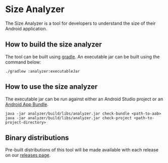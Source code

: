# Size Analyzer

The Size Analyzer is a tool for developers to understand the size of their
Android application.

## How to build the size analyzer
The tool can be built using [gradle](https://gradle.org/). An executable jar can
be built using the command below:

``` shell
./gradlew :analyzer:executableJar
```

## How to use the size analyzer

The executable jar can be run against either an Android Studio project or an
[Android App Bundle](https://g.co/androidappbundle).

```shell
java -jar analyzer/build/libs/analyzer.jar check-bundle <path-to-aab>
java -jar analyzer/build/libs/analyzer.jar check-project <path-to-project-directory>
```

## Binary distributions
Pre-built distributions of this tool will be made available with each release
on our [releases page](https://github.com/android/size-analyzer/releases).
